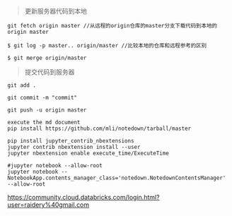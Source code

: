 

> 更新服务器代码到本地



```
git fetch origin master //从远程的origin仓库的master分支下载代码到本地的origin master

$ git log -p master.. origin/master //比较本地的仓库和远程参考的区别

$ git merge origin/master
```



> 提交代码到服务器


```
git add .

git commit -m "commit"

git push -u origin master
```


```
execute the md document
pip install https://github.com/mli/notedown/tarball/master

pip install jupyter_contrib_nbextensions
jupyter contrib nbextension install --user
jupyter nbextension enable execute_time/ExecuteTime

#jupyter notebook --allow-root
jupyter notebook --NotebookApp.contents_manager_class='notedown.NotedownContentsManager' --allow-root
```


https://community.cloud.databricks.com/login.html?user=raidery%40gmail.com

